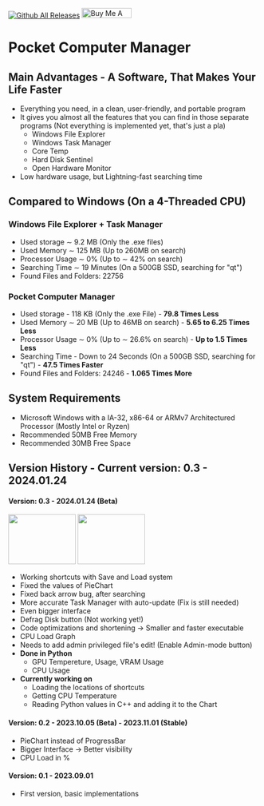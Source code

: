 [![Github All Releases](https://img.shields.io/github/downloads/Vlogo11/pocketcomputermanager_exe/total.svg)]()
<a href="https://www.buymeacoffee.com/vlogo11" target="_blank"><img src="https://cdn.buymeacoffee.com/buttons/default-orange.png" alt="Buy Me A Coffee" height="20" width="100"></a>
# Pocket Computer Manager
## Main Advantages - A Software, That Makes Your Life Faster
- Everything you need, in a clean, user-friendly, and portable program
- It gives you almost all the features that you can find in those separate programs (Not everything is implemented yet, that's just a pla)
  - Windows File Explorer
  - Windows Task Manager
  - Core Temp
  - Hard Disk Sentinel
  - Open Hardware Monitor
- Low hardware usage, but Lightning-fast searching time
## Compared to Windows (On a 4-Threaded CPU)
### Windows File Explorer + Task Manager
- Used storage ∼ 9.2 MB (Only the .exe files)
- Used Memory  ∼ 125 MB (Up to 260MB on search)
- Processor Usage ∼ 0% (Up to ∼ 42% on search)
- Searching Time ∼ 19 Minutes (On a 500GB SSD, searching for "qt")
- Found Files and Folders: 22756
### Pocket Computer Manager
- Used storage - 118 KB (Only the .exe File) - **79.8 Times Less**
- Used Memory  ∼ 20 MB (Up to 46MB on search) - **5.65 to 6.25 Times Less**
- Processor Usage ∼ 0% (Up to ∼ 26.6% on search) - **Up to 1.5 Times Less**
- Searching Time - Down to 24 Seconds (On a 500GB SSD, searching for "qt") - **47.5 Times Faster**
- Found Files and Folders: 24246 - **1.065 Times More**
## System Requirements
- Microsoft Windows with a IA-32, x86-64 or ARMv7 Architectured Processor (Mostly Intel or Ryzen)
- Recommended 50MB Free Memory
- Recommended 30MB Free Space
## Version History - Current version: 0.3 - 2024.01.24
#### Version: 0.3 - 2024.01.24 (Beta)
<img src="https://cdn.discordapp.com/attachments/1206203169206439946/1206203169495842856/disks.png?ex=6600113d&is=65ed9c3d&hm=d2ac8c6f0dc9c89cc3eca8be334cba1b3e1a9ec3ce7293778b54f67d569702bb&" width="135" height="100"/></img>
<img src="https://cdn.discordapp.com/attachments/1206203169206439946/1206203169772929064/usage.png?ex=65db273d&is=65c8b23d&hm=f2193d831c4f27cbb6cdd19f72b81b1ad24b372b778895d675e2b801f5b93819&" width="135" height="100"/></img>
- Working shortcuts with Save and Load system
- Fixed the values of PieChart
- Fixed back arrow bug, after searching
- More accurate Task Manager with auto-update (Fix is still needed)
- Even bigger interface
- Defrag Disk button (Not working yet!)
- Code optimizations and shortening → Smaller and faster executable
- CPU Load Graph
- Needs to add admin privileged file's edit! (Enable Admin-mode button)
- **Done in Python**
  - GPU Tempereture, Usage, VRAM Usage
  - CPU Usage  
- **Currently working on**
  - Loading the locations of shortcuts
  - Getting CPU Temperature
  - Reading Python values in C++ and adding it to the Chart
#### Version: 0.2 - 2023.10.05 (Beta) - 2023.11.01 (Stable)
- PieChart instead of ProgressBar
- Bigger Interface → Better visibility
- CPU Load in %
#### Version: 0.1 - 2023.09.01
- First version, basic implementations
